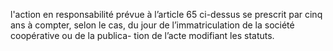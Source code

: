 l'action en responsabilité prévue à l’article 65 ci-dessus se prescrit par cinq ans à compter, selon le cas, du jour de l’immatriculation de la société coopérative ou de la publica- tion de l’acte modifiant les statuts.